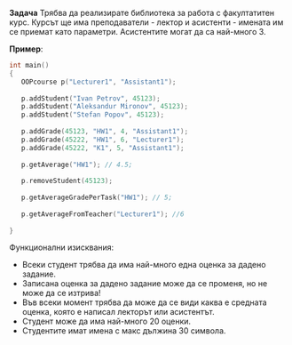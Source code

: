 **Задача**
Трябва да реализирате библиотека за работа с факултатитен курс. 
Курсът ще има преподаватели - лектор и асистенти - имената им се приемат като параметри.
Асистентите могат да са най-много 3.

**Пример**:
 ```c++
int main()
{
	OOPcourse p("Lecturer1", "Assistant1");
	
	p.addStudent("Ivan Petrov", 45123);
	p.addStudent("Aleksandur Mironov", 45123);
	p.addStudent("Stefan Popov", 45123);
	
	p.addGrade(45123, "HW1", 4, "Assistant1");
	p.addGrade(45222, "HW1", 6, "Lecturer1");
	p.addGrade(45222, "K1", 5, "Assistant1");
	
	p.getAverage("HW1"); // 4.5;
	
	p.removeStudent(45123);
      
    p.getAverageGradePerTask("HW1"); // 5;
	
	p.getAverageFromTeacher("Lecturer1"); //6
	
}
 ```
Функционални изисквания:
 - Всеки студент трябва да има най-много една оценка за дадено задание.
 - Записана оценка за дадено задание може да се променя, но не може да се изтрива!
 - Във всеки момент трябва да може да се види каква е средната оценка, която е написал лекторът или асистентът.
 - Студент може да има най-много 20 оценки.
 - Студентите имат имена с макс дължина 30 символа.
 
